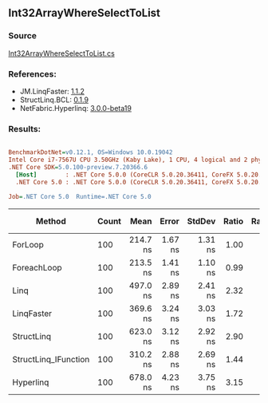 ﻿## Int32ArrayWhereSelectToList

### Source
[Int32ArrayWhereSelectToList.cs](../LinqBenchmarks/Int32/Array/Int32ArrayWhereSelectToList.cs)

### References:
- JM.LinqFaster: [1.1.2](https://www.nuget.org/packages/JM.LinqFaster/1.1.2)
- StructLinq.BCL: [0.1.9](https://www.nuget.org/packages/StructLinq.BCL/0.1.9)
- NetFabric.Hyperlinq: [3.0.0-beta19](https://www.nuget.org/packages/NetFabric.Hyperlinq/3.0.0-beta19)

### Results:
``` ini

BenchmarkDotNet=v0.12.1, OS=Windows 10.0.19042
Intel Core i7-7567U CPU 3.50GHz (Kaby Lake), 1 CPU, 4 logical and 2 physical cores
.NET Core SDK=5.0.100-preview.7.20366.6
  [Host]        : .NET Core 5.0.0 (CoreCLR 5.0.20.36411, CoreFX 5.0.20.36411), X64 RyuJIT
  .NET Core 5.0 : .NET Core 5.0.0 (CoreCLR 5.0.20.36411, CoreFX 5.0.20.36411), X64 RyuJIT

Job=.NET Core 5.0  Runtime=.NET Core 5.0  

```
|               Method | Count |     Mean |   Error |  StdDev | Ratio | RatioSD |  Gen 0 | Gen 1 | Gen 2 | Allocated |
|--------------------- |------ |---------:|--------:|--------:|------:|--------:|-------:|------:|------:|----------:|
|              ForLoop |   100 | 214.7 ns | 1.67 ns | 1.31 ns |  1.00 |    0.00 | 0.3097 |     - |     - |     648 B |
|          ForeachLoop |   100 | 213.5 ns | 1.41 ns | 1.10 ns |  0.99 |    0.01 | 0.3097 |     - |     - |     648 B |
|                 Linq |   100 | 497.0 ns | 2.89 ns | 2.41 ns |  2.32 |    0.02 | 0.3595 |     - |     - |     752 B |
|           LinqFaster |   100 | 369.6 ns | 3.24 ns | 3.03 ns |  1.72 |    0.02 | 0.4320 |     - |     - |     904 B |
|           StructLinq |   100 | 623.0 ns | 3.12 ns | 2.92 ns |  2.90 |    0.02 | 0.3328 |     - |     - |     696 B |
| StructLinq_IFunction |   100 | 310.2 ns | 2.88 ns | 2.69 ns |  1.44 |    0.02 | 0.3328 |     - |     - |     696 B |
|            Hyperlinq |   100 | 678.0 ns | 4.23 ns | 3.75 ns |  3.15 |    0.02 | 0.1564 |     - |     - |     328 B |
